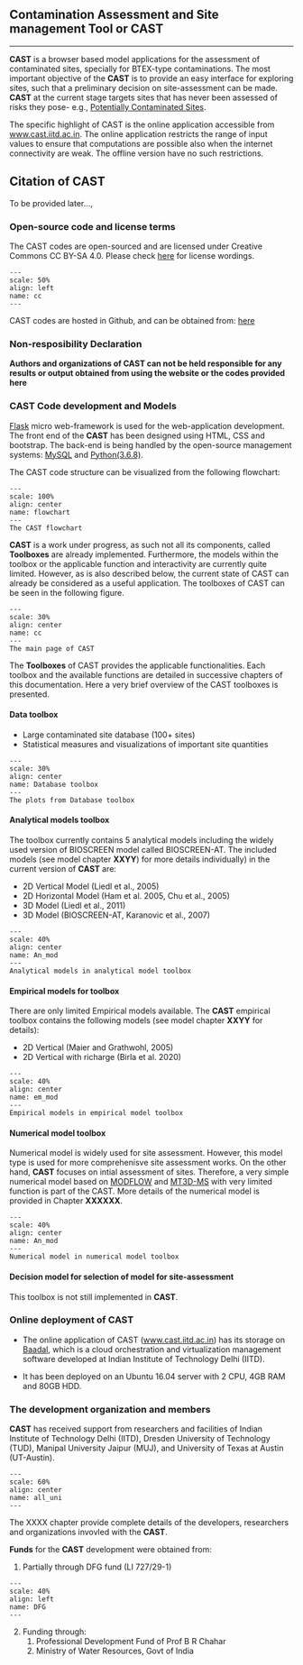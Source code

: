 ## Contamination **A**ssessment and Site management Tool or **CAST** ##
------------------------

**CAST** is a browser based model applications for the assessment of contaminated sites, specially for BTEX-type contaminations. The most important objective of the **CAST** is to provide an easy interface for exploring sites, such that a preliminary decision on site-assessment can be made. **CAST** at the current stage targets sites that has never been assessed of risks they pose- e.g., [Potentially Contaminated Sites](https://www.eea.europa.eu/data-and-maps/indicators/progress-in-management-of-contaminated-sites-3/assessment).   

The specific highlight of CAST is the online application accessible from www.cast.iitd.ac.in. The online application restricts the range of input values to ensure that computations are possible also when the internet connectivity are weak. The offline version have no such restrictions. 

## Citation of CAST ##
To be provided later...,

### Open-source code and license terms ###

The CAST codes are open-sourced and are licensed under Creative Commons CC BY-SA 4.0. Please check [here](https://creativecommons.org/licenses/by-sa/4.0/) for license wordings.  

```{figure} images/intro_images/cc.png
---
scale: 50%
align: left
name: cc
---
```

CAST codes are hosted in Github, and can be obtained from: [here](https://github.com/CAST-IIT/CAST)


### Non-resposibility Declaration ###


**Authors and organizations of CAST can not be held responsible for any results or output obtained from using the website or the codes provided here**

### CAST Code development and Models ###

[Flask](https://palletsprojects.com/p/flask/) micro web-framework is used for the web-application development. The front end of the **CAST** has been designed using HTML, CSS and bootstrap. The back-end is being handled by the open-source management systems: [MySQL](https://www.mysql.com/) and [Python(3.6.8)](https://www.python.org/downloads/release/python-368/). 

The CAST code structure can be visualized from the following flowchart:

```{figure} images/intro_images/Overview_CAST.png
---
scale: 100%
align: center
name: flowchart
---
The CAST flowchart
```

**CAST** is a work under progress, as such not all its components, called **Toolboxes** are already implemented. Furthermore, the models within the toolbox or the applicable function and interactivity are currently quite limited. However, as is also described below, the current state of CAST can already be considered as a useful application. The toolboxes of CAST can be seen in the following figure.


```{figure} images/intro_images/MainPage.png
---
scale: 30%
align: center
name: cc
---
The main page of CAST
```

The **Toolboxes** of CAST provides the applicable functionalities. Each toolbox and the available functions are detailed in successive chapters of this documentation. Here a very brief overview of the CAST toolboxes is presented.


#### Data toolbox ####

+ Large contaminated site database (100+ sites)
+ Statistical measures and visualizations of important site quantities

```{figure} images/intro_images/AllPlotsDb.png
---
scale: 30%
align: center
name: Database toolbox
---
The plots from Database toolbox
```

#### Analytical models toolbox ####

The toolbox currently contains 5 analytical models including the widely used version of BIOSCREEN model called BIOSCREEN-AT. The included models (see model chapter **XXYY**) for more details individually) in the current version of **CAST** are:

+ 2D Vertical Model (Liedl et al., 2005)
+ 2D Horizontal Model (Ham et al. 2005, Chu et al., 2005)
+ 3D Model (Liedl et al., 2011)
+ 3D Model (BIOSCREEN-AT, Karanovic et al., 2007)


```{figure} images/intro_images/AnalyticalModels.png
---
scale: 40%
align: center
name: An_mod
---
Analytical models in analytical model toolbox
```

#### Empirical models for toolbox ####

There are only limited Empirical models available. The **CAST** empirical toolbox contains the following models (see model chapter **XXYY** for details): 

+ 2D Vertical (Maier and Grathwohl, 2005)
+ 2D Vertical with richarge (Birla et al. 2020)

```{figure} images/intro_images/em_model.png
---
scale: 40%
align: center
name: em_mod
---
Empirical models in empirical model toolbox
```

#### Numerical model toolbox ####

Numerical model is widely used for site assessment. However, this model type is used for more comprehenisve site assessment works. On the other hand, **CAST** focuses on intial assessment of sites. Therefore, a very simple numerical model based on  [MODFLOW](http://tiny.cc/kon6jz) and [MT3D-MS](http://tiny.cc/6pn6jz) with very limited function is part of the CAST. More details of the numerical model is provided in Chapter **XXXXXX**.

```{figure} images/intro_images/NumericalModel.png
---
scale: 40%
align: center
name: An_mod
---
Numerical model in numerical model toolbox
```

#### Decision model for selection of model for site-assessment ####

This toolbox is not still implemented in **CAST**.

### Online deployment of CAST ####

* The online application of CAST (www.cast.iitd.ac.in) has its storage on <a href="https://baadal.iitd.ac.in/baadal">Baadal</a>, which is a cloud orchestration and virtualization management software developed at Indian Institute of Technology Delhi (IITD).

* It has been deployed on an Ubuntu 16.04 server with 2 CPU, 4GB RAM and 80GB HDD. 


### The development organization and members ###

**CAST** has received support from researchers and facilities of Indian Institute of Technology Delhi (IITD), Dresden University of Technology (TUD), Manipal University Jaipur (MUJ), and University of Texas at Austin (UT-Austin). 

```{figure} images/intro_images/alluni.png
---
scale: 60%
align: center
name: all_uni
---

```

The XXXX chapter provide complete details of the developers, researchers and organizations invovled with the **CAST**.

**Funds** for the **CAST** development were obtained from:

1. Partially through DFG fund (LI 727/29-1)   

```{figure} images/intro_images/DFG.png
---
scale: 40%
align: left
name: DFG
---

```

2. Funding through:</br>
     1. Professional Development Fund of Prof B R Chahar</br>
     2. Ministry of Water Resources, Govt of India



